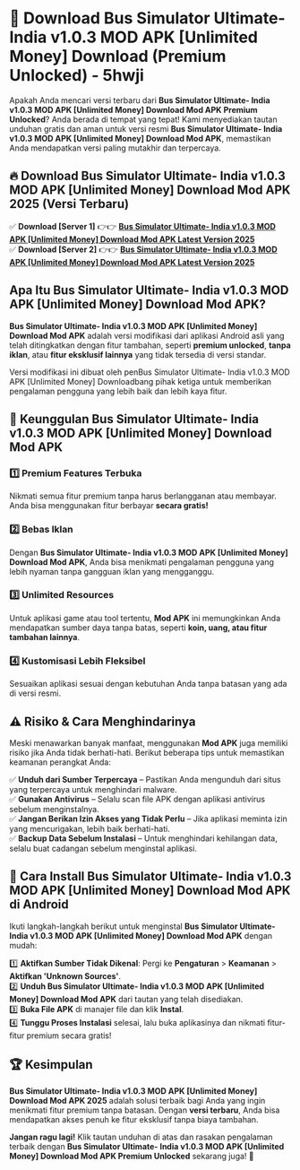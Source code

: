 # 🎯 Download Bus Simulator Ultimate- India v1.0.3 MOD APK [Unlimited Money] Download (Premium Unlocked) -  5hwji

Apakah Anda mencari versi terbaru dari **Bus Simulator Ultimate- India v1.0.3 MOD APK [Unlimited Money] Download Mod APK Premium Unlocked**? Anda berada di tempat yang tepat! Kami menyediakan tautan unduhan gratis dan aman untuk versi resmi **Bus Simulator Ultimate- India v1.0.3 MOD APK [Unlimited Money] Download Mod APK**, memastikan Anda mendapatkan versi paling mutakhir dan terpercaya.

## 🔥 Download Bus Simulator Ultimate- India v1.0.3 MOD APK [Unlimited Money] Download Mod APK 2025 (Versi Terbaru)

✅ **Download [Server 1]** 👉👉 [**Bus Simulator Ultimate- India v1.0.3 MOD APK [Unlimited Money] Download Mod APK Latest Version 2025**](https://momento.my/?title=Bus_Simulator_Ultimate-_India_v1.0.3_MOD_APK_[Unlimited_Money]_Download)  
✅ **Download [Server 2]** 👉👉 [**Bus Simulator Ultimate- India v1.0.3 MOD APK [Unlimited Money] Download Mod APK Latest Version 2025**](https://momento.my/?title=Bus_Simulator_Ultimate-_India_v1.0.3_MOD_APK_[Unlimited_Money]_Download)  

## Apa Itu Bus Simulator Ultimate- India v1.0.3 MOD APK [Unlimited Money] Download Mod APK?

**Bus Simulator Ultimate- India v1.0.3 MOD APK [Unlimited Money] Download Mod APK** adalah versi modifikasi dari aplikasi Android asli yang telah ditingkatkan dengan fitur tambahan, seperti **premium unlocked**, **tanpa iklan**, atau **fitur eksklusif lainnya** yang tidak tersedia di versi standar.

Versi modifikasi ini dibuat oleh penBus Simulator Ultimate- India v1.0.3 MOD APK [Unlimited Money] Downloadbang pihak ketiga untuk memberikan pengalaman pengguna yang lebih baik dan lebih kaya fitur.

## 🎯 Keunggulan Bus Simulator Ultimate- India v1.0.3 MOD APK [Unlimited Money] Download Mod APK

### 1️⃣ Premium Features Terbuka
Nikmati semua fitur premium tanpa harus berlangganan atau membayar. Anda bisa menggunakan fitur berbayar **secara gratis!**

### 2️⃣ Bebas Iklan
Dengan **Bus Simulator Ultimate- India v1.0.3 MOD APK [Unlimited Money] Download Mod APK**, Anda bisa menikmati pengalaman pengguna yang lebih nyaman tanpa gangguan iklan yang mengganggu.

### 3️⃣ Unlimited Resources
Untuk aplikasi game atau tool tertentu, **Mod APK** ini memungkinkan Anda mendapatkan sumber daya tanpa batas, seperti **koin, uang, atau fitur tambahan lainnya**.

### 4️⃣ Kustomisasi Lebih Fleksibel
Sesuaikan aplikasi sesuai dengan kebutuhan Anda tanpa batasan yang ada di versi resmi.

## ⚠️ Risiko & Cara Menghindarinya

Meski menawarkan banyak manfaat, menggunakan **Mod APK** juga memiliki risiko jika Anda tidak berhati-hati. Berikut beberapa tips untuk memastikan keamanan perangkat Anda:

✅ **Unduh dari Sumber Terpercaya** – Pastikan Anda mengunduh dari situs yang terpercaya untuk menghindari malware.  
✅ **Gunakan Antivirus** – Selalu scan file APK dengan aplikasi antivirus sebelum menginstalnya.  
✅ **Jangan Berikan Izin Akses yang Tidak Perlu** – Jika aplikasi meminta izin yang mencurigakan, lebih baik berhati-hati.  
✅ **Backup Data Sebelum Instalasi** – Untuk menghindari kehilangan data, selalu buat cadangan sebelum menginstal aplikasi.

## 📌 Cara Install Bus Simulator Ultimate- India v1.0.3 MOD APK [Unlimited Money] Download Mod APK di Android

Ikuti langkah-langkah berikut untuk menginstal **Bus Simulator Ultimate- India v1.0.3 MOD APK [Unlimited Money] Download Mod APK** dengan mudah:

1️⃣ **Aktifkan Sumber Tidak Dikenal**: Pergi ke **Pengaturan** > **Keamanan** > **Aktifkan 'Unknown Sources'**.  
2️⃣ **Unduh Bus Simulator Ultimate- India v1.0.3 MOD APK [Unlimited Money] Download Mod APK** dari tautan yang telah disediakan.  
3️⃣ **Buka File APK** di manajer file dan klik **Instal**.  
4️⃣ **Tunggu Proses Instalasi** selesai, lalu buka aplikasinya dan nikmati fitur-fitur premium secara gratis!

## 🏆 Kesimpulan

**Bus Simulator Ultimate- India v1.0.3 MOD APK [Unlimited Money] Download Mod APK 2025** adalah solusi terbaik bagi Anda yang ingin menikmati fitur premium tanpa batasan. Dengan **versi terbaru**, Anda bisa mendapatkan akses penuh ke fitur eksklusif tanpa biaya tambahan.

**Jangan ragu lagi!** Klik tautan unduhan di atas dan rasakan pengalaman terbaik dengan **Bus Simulator Ultimate- India v1.0.3 MOD APK [Unlimited Money] Download Mod APK Premium Unlocked** sekarang juga! 🚀
